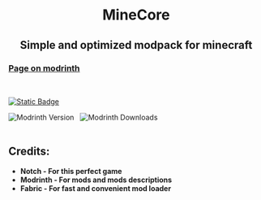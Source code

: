 <h1 align=center>MineCore</h1>
<h2 align=center>Simple and optimized modpack for minecraft</h2>
<h3><a href="https://modrinth.com/modpack/minecore">Page on modrinth</a></h3>

</br>

<a href="https://github.com/dest4590/MineCore/releases/latest"><img alt="Static Badge" src="https://img.shields.io/badge/Download-Latest-Release?style=for-the-badge&logo=github&color=%23194fa6"></a>

<div>
  <img alt="Modrinth Version" src="https://img.shields.io/modrinth/v/minecore?style=for-the-badge&logo=hackthebox">
  &nbsp;
  <img alt="Modrinth Downloads" src="https://img.shields.io/modrinth/dt/minecore?style=for-the-badge&logo=icloud">
</div>

</br>

## Credits:

* **Notch - For this perfect game**
* **Modrinth - For mods and mods descriptions**
* **Fabric - For fast and convenient mod loader**
